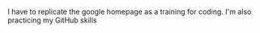 I have to replicate the google homepage as a training for coding. I'm also practicing my GitHub skills 
